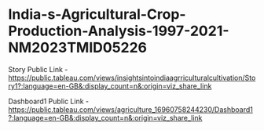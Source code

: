 # India-s-Agricultural-Crop-Production-Analysis-1997-2021-NM2023TMID05226


Story Public Link - https://public.tableau.com/views/insightsintoindiaagrriculturalcultivation/Story1?:language=en-GB&:display_count=n&:origin=viz_share_link

Dashboard1 Public Link - https://public.tableau.com/views/agriculture_16960758244230/Dashboard1?:language=en-GB&:display_count=n&:origin=viz_share_link

